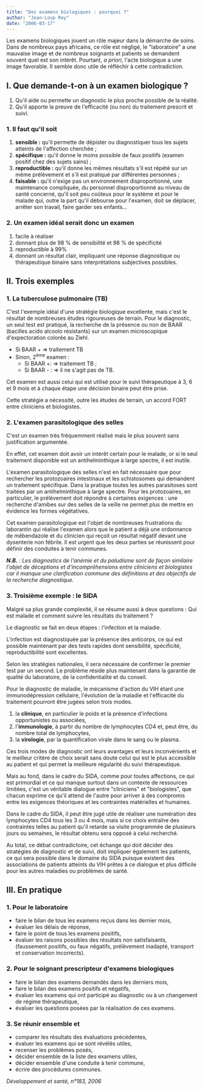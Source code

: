 ```yaml
---
title: "Des examens biologiques : pourquoi ?"
author: "Jean-Loup Rey"
date: "2006-03-17"
---
```


<div class="teaser"><p>Les examens biologiques jouent un rôle majeur dans la démarche de soins. Dans de nombreux pays africains, ce rôle est négligé, le "laboratoire" a une mauvaise image et de nombreux soignants et patients se demandent souvent quel est son intérêt. Pourtant, <em>a priori</em>, l'acte biologique a une image favorable. Il semble donc utile de réfléchir à cette contradiction.</p></div>

## I. Que demande-t-on à un examen biologique ?

1.  Qu'il aide ou permette un diagnostic le plus proche possible de la réalité.
2.  Qu'il apporte la preuve de l'efficacité (ou non) du traitement prescrit et suivi.

### 1. Il faut qu'il soit

1.  **sensible :** qu'il permette de dépister ou diagnostiquer tous les sujets atteints de l'affection cherchée ;
2.  **spécifique :** qu'il donne le moins possible de faux positifs (examen positif chez des sujets sains) ;
3.  **reproductible :** qu'il donne les mêmes résultats s'il est répété sur un même prélè­vement et s'il est pratiqué par différentes personnes ;
4.  **faisable :** qu'il n'exige pas un environne­ment disproportionné, une maintenance compliquée, du personnel disproportionné au niveau de santé concerné, qu'il soit peu coûteux pour le système et pour le malade qui, outre la part qu'il débourse pour l'exa­men, doit se déplacer, arrêter son travail, faire garder ses enfants...

### 2. Un examen idéal serait donc un examen

1.  facile à réaliser
2.  donnant plus de 98 % de sensibilité et 98 % de spécificité
3.  reproductible à 99%
4.  donnant un résultat clair, impliquant une réponse diagnostique ou thérapeutique binaire sans interprétations subjectives possibles.

## II. Trois exemples

### 1. La tuberculose pulmonaire (TB)

C'est l'exemple idéal d'une stratégie biologique excellente, mais c'est le résultat de nom­breuses études rigoureuses de terrain. Pour le diagnostic, un seul test est pratiqué, la recherche de la présence ou non de BAAR (bacilles acido alcoolo résistants) sur un exa­men microscopique d'expectoration colorée au Ziehl.

- Si BAAR + => traitement TB
- Sinon, 2<sup>ème</sup> examen :
  - Si BAAR +: => traitement TB ;
  - Si BAAR - : => il ne s'agit pas de TB.

Cet examen est aussi celui qui est utilisé pour le suivi thérapeutique à 3, 6 et 9 mois et à chaque étape une décision binaire peut être prise.

Cette stratégie a nécessité, outre les études de terrain, un accord FORT entre cliniciens et biologistes.

### 2. L'examen parasitologique des selles

C'est un examen très fréquemment réalisé mais le plus souvent sans justification argumentée.

En effet, cet examen doit avoir un intérêt cer­tain pour le malade, or si le seul traitement disponible est un antihelminthique à large spectre, il est inutile.

L'examen parasitologique des selles n'est en fait nécessaire que pour rechercher les proto­zoaires intestinaux et les schistosomes qui demandent un traitement spécifique. Dans la pratique toutes les autres parasitoses sont trai­tées par un antihelminthique à large spectre. Pour les protozoaires, en particulier, le prélè­vement doit répondre à certaines exigences : une recherche d'amibes sur des selles de la veille ne permet plus de mettre en évidence les formes végétatives.

Cet examen parasitologique est l'objet de nombreuses frustrations du laborantin qui réa­lise l'examen alors que le patient a déjà une ordonnance de mébendazole et du clinicien qui reçoit un résultat négatif devant une dys­enterie non fébrile. Il est urgent que les deux parties se réunissent pour définir des conduites à tenir communes.

***N.B.*** *: Les diagnostics de l'anémie et du paludisme sont de façon similaire l'objet de déceptions et d'incompréhensions entre cliniciens et biologistes car il manque une clarification commune des définitions et des objectifs de la recherche diagnostique.*

### 3. Troisième exemple : le SIDA

Malgré sa plus grande complexité, il se résume aussi à deux questions : Qui est malade et comment suivre les résultats du traitement ?

Le diagnostic se fait en deux étapes : l'infec­tion et la maladie.

L'infection est diagnostiquée par la présence des anticorps, ce qui est possible maintenant par des tests rapides dont sensibilité, spécifici­té, reproductibilité sont excellentes.

Selon les stratégies nationales, il sera néces­saire de confirmer le premier test par un second. Le problème réside plus maintenant dans la garantie de qualité du laboratoire, de la confidentialité et du conseil.

Pour le diagnostic de maladie, le mécanisme d'action du VIH étant une immunodépression cellulaire, l'évolution de la maladie et l'efficaci­té du traitement pourront être jugées selon trois modes.

1.  la **clinique**, en particulier le poids et la présence d'infections opportunistes ou associées,
2.  l'**immunologie**, à partir du nombre de lym­phocytes CD4 et, peut être, du nombre total de lymphocytes,
3.  la **virologie**, par la quantification virale dans le sang ou le plasma.

Ces trois modes de diagnostic ont leurs avan­tages et leurs inconvénients et le meilleur cri­tère de choix serait sans doute celui qui est le plus accessible au patient et qui permet la meilleure régularité du suivi thérapeutique.

Mais au fond, dans le cadre du SIDA, comme pour toutes affections, ce qui est primordial et ce qui manque surtout dans un contexte de ressources limitées, c'est un véritable dialogue entre "cliniciens" et "biologistes", que chacun exprime ce qu'il attend de l'autre pour arriver à des compromis entre les exigences théo­riques et les contraintes matérielles et humaines.

Dans le cadre du SIDA, il peut être jugé utile de réaliser une numération des lymphocytes CD4 tous les 3 ou 4 mois, mais si ce choix entraîne des contraintes telles au patient qu'il retarde sa visite programmée de plusieurs jours ou semaines, le résultat obtenu sera opposé à celui recherché.

Au total, ce débat contradictoire, cet échange qui doit décider des stratégies de diagnostic et de suivi, doit impliquer également les patients, ce qui sera possible dans le domaine du SIDA puisque existent des associations de patients atteints du VIH prêtes à ce dialogue et plus difficile pour les autres maladies ou problèmes de santé.

## III. En pratique

### 1. Pour le laboratoire

- faire le bilan de tous les examens reçus dans les dernier mois,
- évaluer les délais de réponse,
- faire le point de tous les examens positifs,
- évaluer les raisons possibles des résultats non satisfaisants, (faussement positifs, ou faux négatifs, prélèvement inadapté, trans­port et conservation incorrects).

### 2. Pour le soignant prescripteur d'exa­mens biologiques

- faire le bilan des examens demandés dans les derniers mois,
- faire le bilan des examens positifs et négatifs,
- évaluer les examens qui ont participé au dia­gnostic ou à un changement de régime thé­rapeutique,
- évaluer les questions posées par la réalisation de ces examens.

### 3. Se réunir ensemble et

- comparer les résultats des évaluations précé­dentes,
- évaluer les examens qui se sont révélés utiles,
- recenser les problèmes posés,
- décider ensemble de la liste des examens utiles,
- décider ensemble d'une conduite à tenir commune,
- écrire des procédures communes.

*Développement et santé, n°183, 2006*
